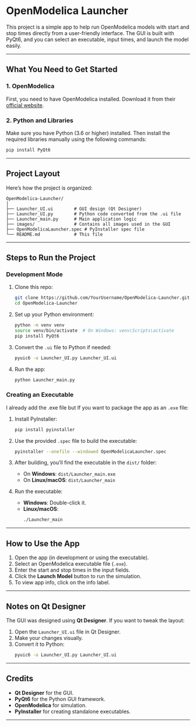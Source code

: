 # OpenModelica Launcher

This project is a simple app to help run OpenModelica models with start and stop times directly from a user-friendly interface. The GUI is built with PyQt6, and you can select an executable, input times, and launch the model easily.

---

## What You Need to Get Started

### 1. OpenModelica
First, you need to have OpenModelica installed. Download it from their [official website](https://www.openmodelica.org/download).

### 2. Python and Libraries
Make sure you have Python (3.6 or higher) installed. Then install the required libraries manually using the following commands:

```bash
pip install PyQt6
```

---

## Project Layout

Here’s how the project is organized:

```
OpenModelica-Launcher/
│
├── Launcher_UI.ui        # GUI design (Qt Designer)
├── Launcher_UI.py        # Python code converted from the .ui file
├── Launcher_main.py      # Main application logic
├── images/               # Contains all images used in the GUI
├── OpenModelicaLauncher.spec # PyInstaller spec file
└── README.md             # This file
```

---

## Steps to Run the Project

### Development Mode
1. Clone this repo:
   ```bash
   git clone https://github.com/YourUsername/OpenModelica-Launcher.git
   cd OpenModelica-Launcher
   ```

2. Set up your Python environment:
   ```bash
   python -m venv venv
   source venv/bin/activate  # On Windows: venv\Scripts\activate
   pip install PyQt6
   ```

3. Convert the `.ui` file to Python if needed:
   ```bash
   pyuic6 -o Launcher_UI.py Launcher_UI.ui
   ```

4. Run the app:
   ```bash
   python Launcher_main.py
   ```

### Creating an Executable
I already add the .exe file but If you want to package the app as an `.exe` file:

1. Install PyInstaller:
   ```bash
   pip install pyinstaller
   ```

2. Use the provided `.spec` file to build the executable:
   ```bash
   pyinstaller --onefile --windowed OpenModelicaLauncher.spec
   ```

3. After building, you’ll find the executable in the `dist/` folder:
   - On **Windows**: `dist/Launcher_main.exe`
   - On **Linux/macOS**: `dist/Launcher_main`

4. Run the executable:
   - **Windows**: Double-click it.
   - **Linux/macOS**:
     ```bash
     ./Launcher_main
     ```

---

## How to Use the App
1. Open the app (in development or using the executable).
2. Select an OpenModelica executable file (`.exe`).
3. Enter the start and stop times in the input fields.
4. Click the **Launch Model** button to run the simulation.
5. To view app info, click on the info label.

---

## Notes on Qt Designer
The GUI was designed using **Qt Designer**. If you want to tweak the layout:
1. Open the `Launcher_UI.ui` file in Qt Designer.
2. Make your changes visually.
3. Convert it to Python:
   ```bash
   pyuic6 -o Launcher_UI.py Launcher_UI.ui
   ```

---

## Credits
- **Qt Designer** for the GUI.
- **PyQt6** for the Python GUI framework.
- **OpenModelica** for simulation.
- **PyInstaller** for creating standalone executables.

---
```

